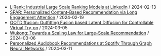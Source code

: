 - [LiRank: Industrial Large Scale Ranking Models at LinkedIn](https://github.com/deep-diver/hf-daily-paper-newsletter/blob/main/archive/23/2024-02-13+LiRank%3A+Industrial+Large+Scale+Ranking+Models+at+LinkedIn.yaml) / 2024-02-13
- [SPAR: Personalized Content-Based Recommendation via Long Engagement Attention](https://github.com/deep-diver/hf-daily-paper-newsletter/blob/main/archive/27/2024-02-19+SPAR%3A+Personalized+Content-Based+Recommendation+via+Long+Engagement+Attention.yaml) / 2024-02-19
- [OOTDiffusion: Outfitting Fusion based Latent Diffusion for Controllable Virtual Try-on](https://github.com/deep-diver/hf-daily-paper-newsletter/blob/main/archive/37/2024-03-05+OOTDiffusion%3A+Outfitting+Fusion+based+Latent+Diffusion+for+Controllable+Virtual+Try-on.yaml) / 2024-03-05
- [Wukong: Towards a Scaling Law for Large-Scale Recommendation](https://github.com/deep-diver/hf-daily-paper-newsletter/blob/main/archive/38/2024-03-06+Wukong%3A+Towards+a+Scaling+Law+for+Large-Scale+Recommendation.yaml) / 2024-03-06
- [Personalized Audiobook Recommendations at Spotify Through Graph Neural Networks](https://github.com/deep-diver/hf-daily-paper-newsletter/blob/main/archive/41/2024-03-11+Personalized+Audiobook+Recommendations+at+Spotify+Through+Graph+Neural+Networks.yaml) / 2024-03-11

